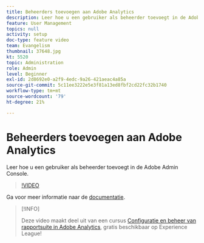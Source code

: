 ```yaml
---
title: Beheerders toevoegen aan Adobe Analytics
description: Leer hoe u een gebruiker als beheerder toevoegt in de Adobe Admin Console.
feature: User Management
topics: null
activity: setup
doc-type: feature video
team: Evangelism
thumbnail: 37648.jpg
kt: 5520
topic: Administration
role: Admin
level: Beginner
exl-id: 2d8692e0-a2f9-4edc-9a26-421aeac4a85a
source-git-commit: 5c11ee3222e5e3f81a13ed8fbf2cd22fc32b1740
workflow-type: tm+mt
source-wordcount: '79'
ht-degree: 21%

---
```


# Beheerders toevoegen aan Adobe Analytics

Leer hoe u een gebruiker als beheerder toevoegt in de Adobe Admin Console.

>[!VIDEO](https://video.tv.adobe.com/v/37648/?quality=12&learn=on)

Ga voor meer informatie naar de [documentatie](https://helpx.adobe.com/nl/enterprise/using/admin-console.html).

>[!INFO]
>
> Deze video maakt deel uit van een cursus [Configuratie en beheer van rapportsuite in Adobe Analytics](https://experienceleague.adobe.com/?recommended=Analytics-A-1-2021.1.administration), gratis beschikbaar op Experience League!